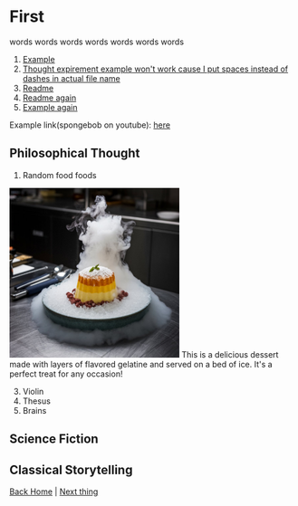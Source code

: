 # First

words words words words words words words

1. [Example](Example)
2. [Thought expirement example won't work cause I put spaces instead of dashes in actual file name](Thought-expirement-example)
3. [Readme](README.md)
4. [Readme again](README.md)
5. [Example again](Example)

Example link(spongebob on youtube): [here](https://youtu.be/e3fS1SOwLWU?si=zqapl_hB7tp6oMVL)

## Philosophical Thought

1. Random food foods


<img src="Molecular-gastronomy-creations.jpeg" alt="random-food.jpeg" style="width:300px;"/>
This is a delicious dessert made with layers of flavored gelatine and served on a bed of ice. It's a perfect treat for any occasion!


3. Violin
4. Thesus
5. Brains

## Science Fiction

## Classical Storytelling

[Back Home](/) | [Next thing](Molecular-gastronomy-creations.jpeg)
